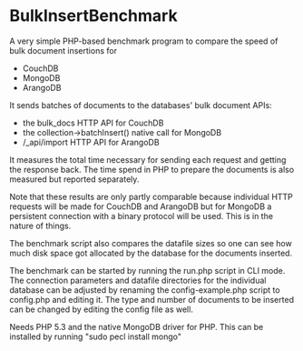 BulkInsertBenchmark
===================

A very simple PHP-based benchmark program to compare the speed of bulk document insertions for
- CouchDB
- MongoDB
- ArangoDB

It sends batches of documents to the databases' bulk document APIs:
- the bulk_docs HTTP API for CouchDB
- the collection->batchInsert() native call for MongoDB
- /_api/import HTTP API for ArangoDB

It measures the total time necessary for sending each request and getting the response back. 
The time spend in PHP to prepare the documents is also measured but reported separately.

Note that these results are only partly comparable because individual HTTP requests will be made for CouchDB and ArangoDB but for MongoDB a persistent connection with a binary protocol will be used.
This is in the nature of things.

The benchmark script also compares the datafile sizes so one can see how much disk space got allocated by the database for the documents inserted.

The benchmark can be started by running the run.php script in CLI mode.
The connection parameters and datafile directories for the individual database can be adjusted by renaming the config-example.php script to config.php and editing it.
The type and number of documents to be inserted can be changed by editing the config file as well.

Needs PHP 5.3 and the native MongoDB driver for PHP. This can be installed by running "sudo pecl install mongo"
